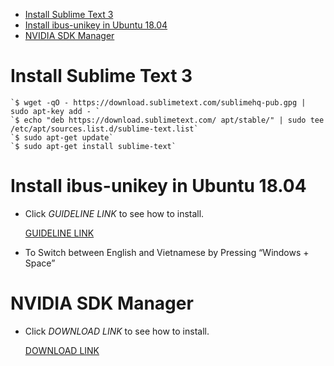 
- [Install Sublime Text 3](#install_sublime_text_3)
- [Install ibus-unikey in Ubuntu 18.04](#install_unikey)
- [NVIDIA SDK Manager](#nvidia_sdk_manager)


# Install Sublime Text 3

	`$ wget -qO - https://download.sublimetext.com/sublimehq-pub.gpg | sudo apt-key add - `
	`$ echo "deb https://download.sublimetext.com/ apt/stable/" | sudo tee /etc/apt/sources.list.d/sublime-text.list`
	`$ sudo apt-get update`
	`$ sudo apt-get install sublime-text`


#  Install ibus-unikey in Ubuntu 18.04

- Click *GUIDELINE LINK* to see how to install.

	[GUIDELINE LINK](https://vinasupport.com/huong-dan-cai-bo-go-tieng-viet-ibus-unikey-tren-ubuntu/) 

- To Switch between English and Vietnamese by Pressing “Windows + Space”


# NVIDIA SDK Manager

 - Click *DOWNLOAD LINK* to see how to install.

	[DOWNLOAD LINK](https://developer.nvidia.com/nvidia-sdk-manager)

